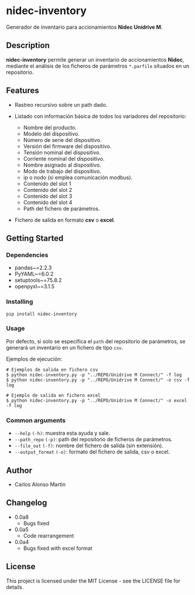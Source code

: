 # nidec-inventory

Generador de inventario para accionamientos **Nidec Unidrive M**.

## Description

**nidec-inventory** permite generar un inventario de accionamientos **Nidec**, mediante el análisis de los ficheros de parámetros `*.parfile` situados en un repositorio.

## Features

- Rastreo recursivo sobre un path dado.
- Listado con información básica de todos los variadores del repositorio:

    - Nombre del producto.
    - Modelo del dispositivo.
    - Número de serie del dispositivo.
    - Versión del firmware del dispositivo.
    - Tensión nominal del dispositivo.
    - Corriente nominal del dispositivo.
    - Nombre asignado al dispositivo.
    - Modo de trabajo del dispositivo.
    - ip o nodo (si emplea comunicación modbus).
    - Contenido del slot 1
    - Contenido del slot 2
    - Contenido del slot 3
    - Contenido del slot 4
    - Path del fichero de parámetros.

- Fichero de salida en formato **csv** o **excel**.

## Getting Started

### Dependencies

- pandas~=2.2.3
- PyYAML~=6.0.2
- setuptools~=75.8.2
- openpyxl~=3.1.5

### Installing

```shell
pip install nidec-inventory
```

### Usage

Por defecto, si solo se especifica el `path` del repositorio de parámetros, se generará un inventario en un fichero de tipo `csv`.

Ejemplos de ejecución:

```
# Ejemplos de salida en fichero csv
$ python nidec-inventory.py -p "../REPO/Unidrive M Connect/" -f log
$ python nidec-inventory.py -p "../REPO/Unidrive M Connect/" -o csv -f log

# Ejemplo de salida en fichero excel
$ python nidec-inventory.py -p "../REPO/Unidrive M Connect/" -o excel -f log
```
### Common arguments

- `--help` `(-h)`: muestra esta ayuda y sale.
- `--path_repo` `(-p)`: path del repositorio de ficheros de parámetros.
- `--file_out` `(-f)`: nombre del fichero de salida (sin extensión).
- `--output_format` `(-o)`: formato del fichero de salida, csv o excel.

## Author

- Carlos Alonso Martín

## Changelog

* 0.0a8
  * Bugs fixed 
* 0.0a5
  * Code rearrangement
* 0.0a4
  * Bugs fixed with excel format

## License

This project is licensed under the MIT License - see the LICENSE file for details.